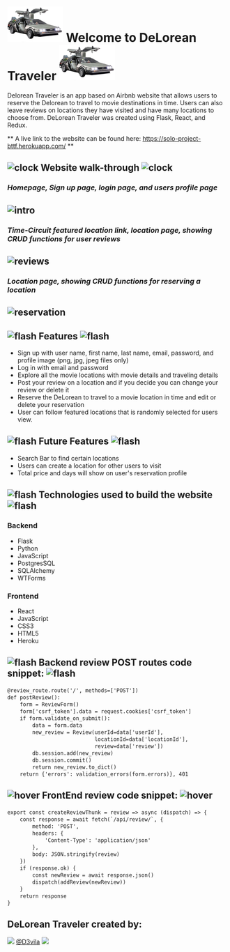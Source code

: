 # ![DeLorean](https://github.com/davidcelis/emoji/blob/master/delorean.png?raw=true) Welcome to DeLorean Traveler ![DeLorean](https://github.com/davidcelis/emoji/blob/master/delorean.png?raw=true)

Delorean Traveler is an app based on Airbnb website that allows users to reserve the Delorean to travel to movie destinations in time. Users can also leave reviews on locations they have visited and have many locations to choose from. DeLorean Traveler was created using Flask, React, and Redux.

** A live link to the website can be found here: https://solo-project-bttf.herokuapp.com/ **

## ![clock](https://emojis.slackmojis.com/emojis/images/1618820290/31748/alarm_clock.gif?1618820290) Website walk-through ![clock](https://emojis.slackmojis.com/emojis/images/1618820290/31748/alarm_clock.gif?1618820290)
### *Homepage, Sign up page, login page, and users profile page*
![intro](https://user-images.githubusercontent.com/79862908/132204334-b2fddb6e-6404-472c-ae64-85f2768fc738.gif)
---
### *Time-Circuit featured location link, location page, showing CRUD functions for user reviews*
![reviews](https://user-images.githubusercontent.com/79862908/132204646-47318910-420a-4039-80d6-10fbd6e24580.gif)
---
### *Location page, showing CRUD functions for reserving a location*
![reservation](https://user-images.githubusercontent.com/79862908/132204893-628b9d09-4a64-4216-ad2d-1a1344964a03.gif)
---

## ![flash](https://emojis.slackmojis.com/emojis/images/1562618332/5929/lightning.gif?1562618332) Features ![flash](https://emojis.slackmojis.com/emojis/images/1562618332/5929/lightning.gif?1562618332)
* Sign up with user name, first name, last name, email, password, and profile image (png, jpg, jpeg files only)
* Log in with email and password
* Explore all the movie locations with movie details and traveling details
* Post your review on a location and if you decide you can change your review or delete it
* Reserve the DeLorean to travel to a movie location in time and edit or delete your reservation
* User can follow featured locations that is randomly selected for users view. 

## ![flash](https://emojis.slackmojis.com/emojis/images/1614881896/17106/electric_guitar.gif?1614881896) Future Features ![flash](https://emojis.slackmojis.com/emojis/images/1614881896/17106/electric_guitar.gif?1614881896)
* Search Bar to find certain locations
* Users can create a location for other users to visit
* Total price and days will show on user's reservation profile

## ![flash](https://emojis.slackmojis.com/emojis/images/1621151350/39399/speedometer.gif?1621151350) Technologies used to build the website ![flash](https://emojis.slackmojis.com/emojis/images/1621151350/39399/speedometer.gif?1621151350)
### Backend
* Flask
* Python
* JavaScript
* PostgresSQL
* SQLAlchemy
* WTForms
### Frontend
* React
* JavaScript
* CSS3
* HTML5
* Heroku

## ![flash](https://emojis.slackmojis.com/emojis/images/1594834432/9699/docbrown.gif?1594834432) Backend review POST routes code snippet: ![flash](https://emojis.slackmojis.com/emojis/images/1594834432/9699/docbrown.gif?1594834432)
```
@review_route.route('/', methods=['POST'])
def postReview():
    form = ReviewForm()
    form['csrf_token'].data = request.cookies['csrf_token']
    if form.validate_on_submit():
        data = form.data
        new_review = Review(userId=data['userId'],
                            locationId=data['locationId'],
                            review=data['review'])
        db.session.add(new_review)
        db.session.commit()
        return new_review.to_dict()
    return {'errors': validation_errors(form.errors)}, 401
```
## ![hover](https://emojis.slackmojis.com/emojis/images/1618737024/31193/hoverboard.gif?1618737024) FrontEnd review code snippet: ![hover](https://emojis.slackmojis.com/emojis/images/1618737024/31193/hoverboard.gif?1618737024)
```
export const createReviewThunk = review => async (dispatch) => {
    const response = await fetch(`/api/review/`, {
        method: 'POST',
        headers: {
            'Content-Type': 'application/json'
        },
        body: JSON.stringify(review)
    })
    if (response.ok) {
        const newReview = await response.json()
        dispatch(addReview(newReview))
    }
    return response
}
```
## DeLorean Traveler created by: 
![](https://emojis.slackmojis.com/emojis/images/1614195067/14740/pc_computer.gif?1614195067) [@D3vila](https://github.com/D3vila) ![](https://emojis.slackmojis.com/emojis/images/1614195067/14740/pc_computer.gif?1614195067)


